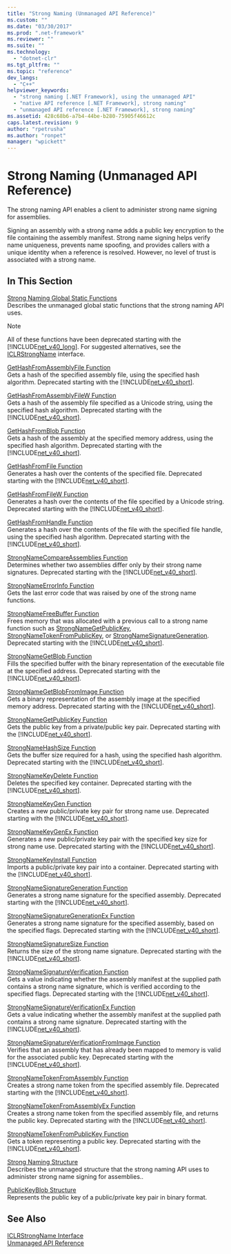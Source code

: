 ```yaml
---
title: "Strong Naming (Unmanaged API Reference)"
ms.custom: ""
ms.date: "03/30/2017"
ms.prod: ".net-framework"
ms.reviewer: ""
ms.suite: ""
ms.technology: 
  - "dotnet-clr"
ms.tgt_pltfrm: ""
ms.topic: "reference"
dev_langs: 
  - "C++"
helpviewer_keywords: 
  - "strong naming [.NET Framework], using the unmanaged API"
  - "native API reference [.NET Framework], strong naming"
  - "unmanaged API reference [.NET Framework], strong naming"
ms.assetid: 428c68b6-a7b4-44be-b280-75905f46612c
caps.latest.revision: 9
author: "rpetrusha"
ms.author: "ronpet"
manager: "wpickett"
---
```

# Strong Naming (Unmanaged API Reference)
The strong naming API enables a client to administer strong name signing for assemblies.  
  
 Signing an assembly with a strong name adds a public key encryption to the file containing the assembly manifest. Strong name signing helps verify name uniqueness, prevents name spoofing, and provides callers with a unique identity when a reference is resolved. However, no level of trust is associated with a strong name.  
  
## In This Section  
 [Strong Naming Global Static Functions](http://msdn.microsoft.com/en-us/efa715df-e8cc-48f2-9ec4-26586f0dc8d0)  
 Describes the unmanaged global static functions that the strong naming API uses.  
  
> [!NOTE]
>  All of these functions have been deprecated starting with the [!INCLUDE[net_v40_long](../../../../includes/net-v40-long-md.md)]. For suggested alternatives, see the [ICLRStrongName](../../../../docs/framework/unmanaged-api/hosting/iclrstrongname-interface.md) interface.  
  
 [GetHashFromAssemblyFile Function](../../../../docs/framework/unmanaged-api/strong-naming/gethashfromassemblyfile-function.md)  
 Gets a hash of the specified assembly file, using the specified hash algorithm. Deprecated starting with the [!INCLUDE[net_v40_short](../../../../includes/net-v40-short-md.md)].  
  
 [GetHashFromAssemblyFileW Function](../../../../docs/framework/unmanaged-api/strong-naming/gethashfromassemblyfilew-function.md)  
 Gets a hash of the assembly file specified as a Unicode string, using the specified hash algorithm. Deprecated starting with the [!INCLUDE[net_v40_short](../../../../includes/net-v40-short-md.md)].  
  
 [GetHashFromBlob Function](../../../../docs/framework/unmanaged-api/strong-naming/gethashfromblob-function.md)  
 Gets a hash of the assembly at the specified memory address, using the specified hash algorithm. Deprecated starting with the [!INCLUDE[net_v40_short](../../../../includes/net-v40-short-md.md)].  
  
 [GetHashFromFile Function](../../../../docs/framework/unmanaged-api/strong-naming/gethashfromfile-function.md)  
 Generates a hash over the contents of the specified file.  Deprecated starting with the [!INCLUDE[net_v40_short](../../../../includes/net-v40-short-md.md)].  
  
 [GetHashFromFileW Function](../../../../docs/framework/unmanaged-api/strong-naming/gethashfromfilew-function.md)  
 Generates a hash over the contents of the file specified by a Unicode string. Deprecated starting with the [!INCLUDE[net_v40_short](../../../../includes/net-v40-short-md.md)].  
  
 [GetHashFromHandle Function](../../../../docs/framework/unmanaged-api/strong-naming/gethashfromhandle-function.md)  
 Generates a hash over the contents of the file with the specified file handle, using the specified hash algorithm.  Deprecated starting with the [!INCLUDE[net_v40_short](../../../../includes/net-v40-short-md.md)].  
  
 [StrongNameCompareAssemblies Function](../../../../docs/framework/unmanaged-api/strong-naming/strongnamecompareassemblies-function.md)  
 Determines whether two assemblies differ only by their strong name signatures. Deprecated starting with the [!INCLUDE[net_v40_short](../../../../includes/net-v40-short-md.md)].  
  
 [StrongNameErrorInfo Function](../../../../docs/framework/unmanaged-api/strong-naming/strongnameerrorinfo-function.md)  
 Gets the last error code that was raised by one of the strong name functions.  
  
 [StrongNameFreeBuffer Function](../../../../docs/framework/unmanaged-api/strong-naming/strongnamefreebuffer-function.md)  
 Frees memory that was allocated with a previous call to a strong name function such as [StrongNameGetPublicKey](../../../../docs/framework/unmanaged-api/strong-naming/strongnamegetpublickey-function.md), [StrongNameTokenFromPublicKey](../../../../docs/framework/unmanaged-api/strong-naming/strongnametokenfrompublickey-function.md), or [StrongNameSignatureGeneration](../../../../docs/framework/unmanaged-api/strong-naming/strongnamesignaturegeneration-function.md).   Deprecated starting with the [!INCLUDE[net_v40_short](../../../../includes/net-v40-short-md.md)].  
  
 [StrongNameGetBlob Function](../../../../docs/framework/unmanaged-api/strong-naming/strongnamegetblob-function.md)  
 Fills the specified buffer with the binary representation of the executable file at the specified address. Deprecated starting with the [!INCLUDE[net_v40_short](../../../../includes/net-v40-short-md.md)].  
  
 [StrongNameGetBlobFromImage Function](../../../../docs/framework/unmanaged-api/strong-naming/strongnamegetblobfromimage-function.md)  
 Gets a binary representation of the assembly image at the specified memory address. Deprecated starting with the [!INCLUDE[net_v40_short](../../../../includes/net-v40-short-md.md)].  
  
 [StrongNameGetPublicKey Function](../../../../docs/framework/unmanaged-api/strong-naming/strongnamegetpublickey-function.md)  
 Gets the public key from a private/public key pair. Deprecated starting with the [!INCLUDE[net_v40_short](../../../../includes/net-v40-short-md.md)].  
  
 [StrongNameHashSize Function](../../../../docs/framework/unmanaged-api/strong-naming/strongnamehashsize-function.md)  
 Gets the buffer size required for a hash, using the specified hash algorithm.  Deprecated starting with the [!INCLUDE[net_v40_short](../../../../includes/net-v40-short-md.md)].  
  
 [StrongNameKeyDelete Function](../../../../docs/framework/unmanaged-api/strong-naming/strongnamekeydelete-function.md)  
 Deletes the specified key container. Deprecated starting with the [!INCLUDE[net_v40_short](../../../../includes/net-v40-short-md.md)].  
  
 [StrongNameKeyGen Function](../../../../docs/framework/unmanaged-api/strong-naming/strongnamekeygen-function.md)  
 Creates a new public/private key pair for strong name use.  Deprecated starting with the [!INCLUDE[net_v40_short](../../../../includes/net-v40-short-md.md)].  
  
 [StrongNameKeyGenEx Function](../../../../docs/framework/unmanaged-api/strong-naming/strongnamekeygenex-function.md)  
 Generates a new public/private key pair with the specified key size for strong name use. Deprecated starting with the [!INCLUDE[net_v40_short](../../../../includes/net-v40-short-md.md)].  
  
 [StrongNameKeyInstall Function](../../../../docs/framework/unmanaged-api/strong-naming/strongnamekeyinstall-function.md)  
 Imports a public/private key pair into a container.  Deprecated starting with the [!INCLUDE[net_v40_short](../../../../includes/net-v40-short-md.md)].  
  
 [StrongNameSignatureGeneration Function](../../../../docs/framework/unmanaged-api/strong-naming/strongnamesignaturegeneration-function.md)  
 Generates a strong name signature for the specified assembly.   Deprecated starting with the [!INCLUDE[net_v40_short](../../../../includes/net-v40-short-md.md)].  
  
 [StrongNameSignatureGenerationEx Function](../../../../docs/framework/unmanaged-api/strong-naming/strongnamesignaturegenerationex-function.md)  
 Generates a strong name signature for the specified assembly, based on the specified flags.    Deprecated starting with the [!INCLUDE[net_v40_short](../../../../includes/net-v40-short-md.md)].  
  
 [StrongNameSignatureSize Function](../../../../docs/framework/unmanaged-api/strong-naming/strongnamesignaturesize-function.md)  
 Returns the size of the strong name signature. Deprecated starting with the [!INCLUDE[net_v40_short](../../../../includes/net-v40-short-md.md)].  
  
 [StrongNameSignatureVerification Function](../../../../docs/framework/unmanaged-api/strong-naming/strongnamesignatureverification-function.md)  
 Gets a value indicating whether the assembly manifest at the supplied path contains a strong name signature, which is verified according to the specified flags. Deprecated starting with the [!INCLUDE[net_v40_short](../../../../includes/net-v40-short-md.md)].  
  
 [StrongNameSignatureVerificationEx Function](../../../../docs/framework/unmanaged-api/strong-naming/strongnamesignatureverificationex-function.md)  
 Gets a value indicating whether the assembly manifest at the supplied path contains a strong name signature.  Deprecated starting with the [!INCLUDE[net_v40_short](../../../../includes/net-v40-short-md.md)].  
  
 [StrongNameSignatureVerificationFromImage Function](../../../../docs/framework/unmanaged-api/strong-naming/strongnamesignatureverificationfromimage-function.md)  
 Verifies that an assembly that has already been mapped to memory is valid for the associated public key. Deprecated starting with the [!INCLUDE[net_v40_short](../../../../includes/net-v40-short-md.md)].  
  
 [StrongNameTokenFromAssembly Function](../../../../docs/framework/unmanaged-api/strong-naming/strongnametokenfromassembly-function.md)  
 Creates a strong name token from the specified assembly file.  Deprecated starting with the [!INCLUDE[net_v40_short](../../../../includes/net-v40-short-md.md)].  
  
 [StrongNameTokenFromAssemblyEx Function](../../../../docs/framework/unmanaged-api/strong-naming/strongnametokenfromassemblyex-function.md)  
 Creates a strong name token from the specified assembly file, and returns the public key. Deprecated starting with the [!INCLUDE[net_v40_short](../../../../includes/net-v40-short-md.md)].  
  
 [StrongNameTokenFromPublicKey Function](../../../../docs/framework/unmanaged-api/strong-naming/strongnametokenfrompublickey-function.md)  
 Gets a token representing a public key. Deprecated starting with the [!INCLUDE[net_v40_short](../../../../includes/net-v40-short-md.md)].  
  
 [Strong Naming Structure](http://msdn.microsoft.com/en-us/4b041a2f-fd12-4b91-aacd-bc3b34a5124d)  
 Describes the unmanaged structure that the strong naming API uses  to administer strong name signing for assemblies..  
  
 [PublicKeyBlob Structure](../../../../docs/framework/unmanaged-api/strong-naming/publickeyblob-structure.md)  
 Represents the public key of a public/private key pair in binary format.  
  
## See Also  
 [ICLRStrongName Interface](../../../../docs/framework/unmanaged-api/hosting/iclrstrongname-interface.md)   
 [Unmanaged API Reference](../../../../docs/framework/unmanaged-api/index.md)
